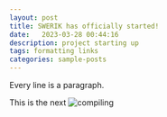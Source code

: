 ```yaml
---
layout: post
title: SWERIK has officially started!
date:   2023-03-28 00:44:16
description: project starting up
tags: formatting links
categories: sample-posts
---
```


Every line is a paragraph.

This is the next ![compiling](https://user-images.githubusercontent.com/10169469/234604912-5261d3ad-9123-4a4c-b706-b56641216735.png)
